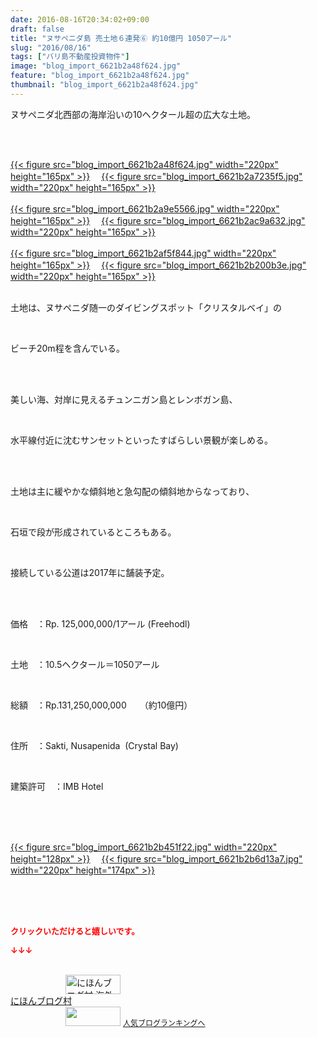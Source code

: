 ```yaml
---
date: 2016-08-16T20:34:02+09:00
draft: false
title: "ヌサペニダ島 売土地６連発⑥ 約10億円 1050アール"
slug: "2016/08/16"
tags: ["バリ島不動産投資物件"]
image: "blog_import_6621b2a48f624.jpg"
feature: "blog_import_6621b2a48f624.jpg"
thumbnail: "blog_import_6621b2a48f624.jpg"
---
```

<p>ヌサペニダ北西部の海岸沿いの10ヘクタール超の広大な土地。</p><br/><br/><p><a href="blog_import_6621b2a5c33a0.jpg">{{< figure src="blog_import_6621b2a48f624.jpg" width="220px" height="165px" >}}</a> 　<a href="blog_import_6621b2a85f406.jpg">{{< figure src="blog_import_6621b2a7235f5.jpg" width="220px" height="165px" >}}</a> <br/><br/><a href="blog_import_6621b2ab42375.jpg">{{< figure src="blog_import_6621b2a9e5566.jpg" width="220px" height="165px" >}}</a> 　<a href="blog_import_6621b2add8702.jpg">{{< figure src="blog_import_6621b2ac9a632.jpg" width="220px" height="165px" >}}</a> <br/><br/><a href="blog_import_6621b2b0a4f65.jpg">{{< figure src="blog_import_6621b2af5f844.jpg" width="220px" height="165px" >}}</a> 　<a href="blog_import_6621b2b33d695.jpg">{{< figure src="blog_import_6621b2b200b3e.jpg" width="220px" height="165px" >}}</a> <br/><br/></p><p>土地は、ヌサペニダ随一のダイビングスポット「クリスタルベイ」の</p><br/><p>ビーチ20m程を含んでいる。</p><br/><br/><p>美しい海、対岸に見えるチュンニガン島とレンボガン島、</p><br/><p>水平線付近に沈むサンセットといったすばらしい景観が楽しめる。</p><br/><br/><p>土地は主に緩やかな傾斜地と急勾配の傾斜地からなっており、</p><br/><p>石垣で段が形成されているところもある。</p><br/><p>接続している公道は2017年に舗装予定。</p><br/><br/><p>価格　：Rp. 125,000,000/1アール (Freehodl)</p><br/><p>土地　：10.5ヘクタール＝1050アール</p><br/><p>総額　：Rp.131,250,000,000　　（約10億円）</p><br/><p>住所　：Sakti, Nusapenida  (Crystal Bay)</p><br/><p>建築許可　：IMB Hotel</p><br/><br/><p><br/><a href="blog_import_6621b2b591649.jpg">{{< figure src="blog_import_6621b2b451f22.jpg" width="220px" height="128px" >}}</a> 　<a href="blog_import_6621b2b81b29d.jpg">{{< figure src="blog_import_6621b2b6d13a7.jpg" width="220px" height="174px" >}}</a> <br/></p><br/><br/><br/><p><font color="#ff0000" size="2"><strong>クリックいただけると嬉しいです。<br/></strong></font></p><p><font color="#ff0000" size="2"><strong>↓↓↓</strong></font></p><p><br/><a href="ranking.html?p_cid=01260127" target="_blank"><img border="0" alt="にほんブログ村 海外生活ブログ バリ島情報へ" src="data:image/svg+xml;charset=utf-8,%3Csvg%20xmlns%3D%22http%3A%2F%2Fwww.w3.org%2F2000%2Fsvg%22%20title%3D%22Placeholder%20for%20Images%22%20role%3D%22presentation%22%20viewBox%3D%220%200%2088%2031%22%20%2F%3E" width="88" height="31" data-src="https://img-proxy.blog-video.jp/images?url=http%3A%2F%2Foverseas.blogmura.com%2Fbali%2Fimg%2Fbali88_31.gif" style="aspect-ratio: auto 88 / 31;"/><noscript><img border="0" alt="にほんブログ村 海外生活ブログ バリ島情報へ" src="https://img-proxy.blog-video.jp/images?url=http%3A%2F%2Foverseas.blogmura.com%2Fbali%2Fimg%2Fbali88_31.gif" width="88" height="31"></noscript></a><br/><a href="ranking.html?p_cid=01260127" target="_blank">にほんブログ村</a> <br/><a title="人気ブログランキングへ" href="link.php?1804582"><img border="0" src="data:image/svg+xml;charset=utf-8,%3Csvg%20xmlns%3D%22http%3A%2F%2Fwww.w3.org%2F2000%2Fsvg%22%20title%3D%22Placeholder%20for%20Images%22%20role%3D%22presentation%22%20viewBox%3D%220%200%2088%2031%22%20%2F%3E" width="88" height="31" data-src="https://blog.with2.net/img/banner/banner_22.gif" style="aspect-ratio: auto 88 / 31;"/><noscript><img border="0" src="https://blog.with2.net/img/banner/banner_22.gif" width="88" height="31"></noscript></a> <a style="FONT-SIZE: 12px" href="link.php?1804582">人気ブログランキングへ</a> </p>

